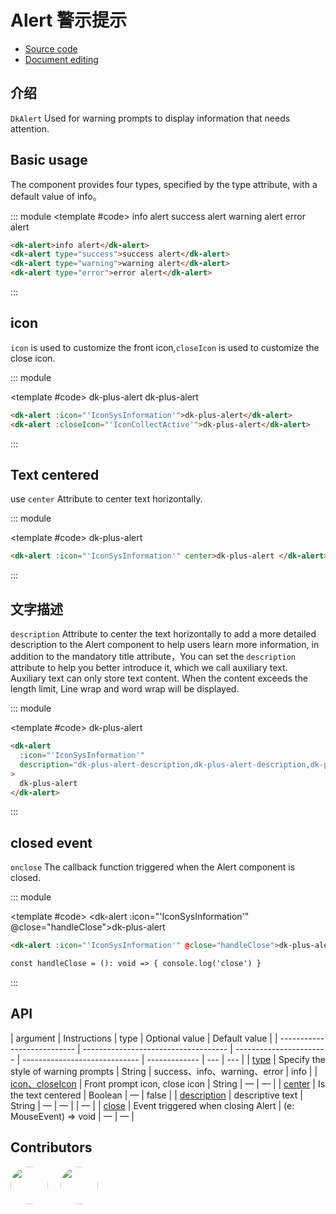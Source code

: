 # Alert 警示提示

- [Source code](https://github.com/dk-plus-ui/dk-plus-ui/tree/master/packages/components/dkalert)
- [Document editing](https://github.com/dk-plus-ui/dk-plus-ui/blob/master/docs/components/alert.md)

## 介绍

`DkAlert` Used for warning prompts to display information that needs attention.

## <a id='type'>Basic usage</a>

The component provides four types, specified by the type attribute, with a default value of info。

::: module
<template #code>
<dk-alert>info alert</dk-alert>
<dk-alert type="success">success alert</dk-alert>
<dk-alert type="warning">warning alert</dk-alert>
<dk-alert type="error">error alert</dk-alert>
</template>

```html
<dk-alert>info alert</dk-alert>
<dk-alert type="success">success alert</dk-alert>
<dk-alert type="warning">warning alert</dk-alert>
<dk-alert type="error">error alert</dk-alert>
```

:::

## <a id='icon'>icon</a>

`icon` is used to customize the front icon,`closeIcon` is used to customize the close icon.

::: module

<template #code>
<dk-alert :icon="'IconSysInformation'">dk-plus-alert</dk-alert>
<dk-alert :closeIcon="'IconCollectActive'">dk-plus-alert</dk-alert>
</template>

```html
<dk-alert :icon="'IconSysInformation'">dk-plus-alert</dk-alert>
<dk-alert :closeIcon="'IconCollectActive'">dk-plus-alert</dk-alert>
```

:::

## <a id='center'>Text centered</a>

use `center` Attribute to center text horizontally.

::: module

<template #code>
<dk-alert :icon="'IconSysInformation'" center>dk-plus-alert </dk-alert>
</template>

```html
<dk-alert :icon="'IconSysInformation'" center>dk-plus-alert </dk-alert>
```

:::

## <a id='description'>文字描述</a>

`description` Attribute to center the text horizontally to add a more detailed description to the Alert component to help users learn more information, in addition to the mandatory title attribute，You can set the `description` attribute to help you better introduce it, which we call auxiliary text. Auxiliary text can only store text content. When the content exceeds the length limit, Line wrap and word wrap will be displayed.

::: module

<template #code>
<dk-alert
      :icon="'IconSysInformation'"
      description="dk-plus-alert-description,dk-plus-alert-description,dk-plus-alert-description,dk-plus-alert-description,dk-plus-alert-description,dk-plus-alert-description,dk-plus-alert-description,dk-plus-alert-description,dk-plus-alert-description..."
    >
dk-plus-alert
</dk-alert>
</template>

```html
<dk-alert
  :icon="'IconSysInformation'"
  description="dk-plus-alert-description,dk-plus-alert-description,dk-plus-alert-description,dk-plus-alert-description,dk-plus-alert-description,dk-plus-alert-description,dk-plus-alert-description,dk-plus-alert-description,dk-plus-alert-description..."
>
  dk-plus-alert
</dk-alert>
```

:::

## <a id='onclose'>closed event</a>

`onclose` The callback function triggered when the Alert component is closed.

::: module

<template #code>
<dk-alert :icon="'IconSysInformation'" @close="handleClose">dk-plus-alert </dk-alert>
</template>

```html
<dk-alert :icon="'IconSysInformation'" @close="handleClose">dk-plus-alert </dk-alert>

const handleClose = (): void => { console.log('close') }
```

:::

## API

| argument                    | Instructions                         | type                    | Optional value                | Default value |
| --------------------------- | ------------------------------------ | ----------------------- | ----------------------------- | ------------- | --- | --- |
| [type](#type)               | Specify the style of warning prompts | String                  | success、info、warning、error | info          |
| [icon、closeIcon](#icon)    | Front prompt icon, close icon        | String                  | —                             | —             |
| [center](#center)           | Is the text centered                 | Boolean                 | —                             | false         |
| [description](#description) | descriptive text                     | String                  | —                             | —             |     | —   |
| [close](#close)             | Event triggered when closing Alert   | (e: MouseEvent) => void | —                             | —             |

## Contributors

<div style='display: flex;'>
  <a href="https://github.com/dk-plus-ui" target="_blank">
    <img style='width:60px;height:60px;border-radius: 50%;' src="https://avatars.githubusercontent.com/u/88755587?v=4" />
  </a>
  <a href="https://github.com/dk-plus-ui" target="_blank" style='margin-left:20px;'>
    <img style='width:60px;height:60px;border-radius: 50%;' src="https://avatars.githubusercontent.com/u/117073291?s=64&v=4">
  </a>
</div>
